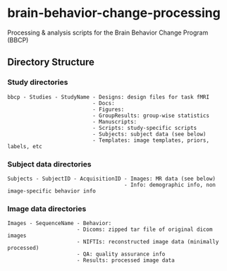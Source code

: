 # brain-behavior-change-processing

Processing &amp; analysis scripts for the Brain Behavior Change Program (BBCP)


## Directory Structure

### Study directories
    bbcp - Studies - StudyName - Designs: design files for task fMRI
                               - Docs:
                               - Figures: 
                               - GroupResults: group-wise statistics
                               - Manuscripts: 
                               - Scripts: study-specific scripts 
                               - Subjects: subject data (see below)
                               - Templates: image templates, priors, labels, etc

### Subject data directories
    Subjects - SubjectID - AcquisitionID - Images: MR data (see below)
                                         - Info: demographic info, non image-specific behavior info

### Image data directories
    Images - SequenceName - Behavior:
                          - Dicoms: zipped tar file of original dicom images
                          - NIFTIs: reconstructed image data (minimally processed)
                          - QA: quality assurance info
                          - Results: processed image data
  

